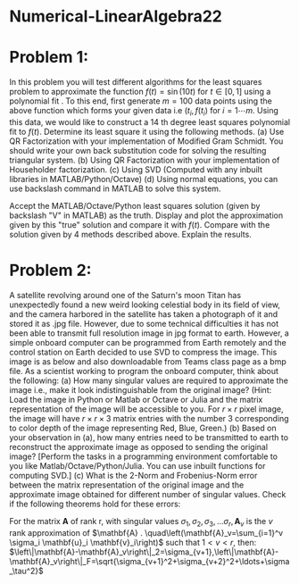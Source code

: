 # Numerical-LinearAlgebra22
# Problem 1:
In this problem you will test different algorithms for the least squares problem to approximate the function $f(t)=\sin (10 t)$ for $t \in[0,1]$ using a polynomial fit . To this end, first generate $m=100$ data points using the above function which forms your given data i.e $\left(t_i, f\left(t_i\right)\right.$ for $i=1 \cdots m$. Using this data, we would like to construct a 14 th degree least squares polynomial fit to $f(t)$. Determine its least square it using the following methods.
(a) Use QR Factorization with your implementation of Modified Gram Schmidt. You should write your own back substitution code for solving the resulting triangular system.
(b) Using QR Factorization with your implementation of Householder factorization.
(c) Using SVD (Computed with any inbuilt libraries in MATLAB/Python/Octave)
(d) Using normal equations, you can use backslash command in MATLAB to solve this system.

Accept the MATLAB/Octave/Python least squares solution (given by backslash "V" in MATLAB) as the truth. Display and plot the approximation given by this "true" solution and compare it with $f(t)$. Compare with the solution given by 4 methods described above. Explain the results.

# Problem 2:

A satellite revolving around one of the Saturn's moon Titan has unexpectedly found a new weird looking celestial body in its field of view, and the camera harbored in the satellite has taken a photograph of it and stored it as .jpg file. However, due to some technical difficulties it has not been able to transmit full resolution image in jpg format to earth. However, a simple onboard computer can be programmed from Earth remotely and the control station on Earth decided to use SVD to compress the image. This image is as below and also downloadable from Teams class page as a bmp file. As a scientist working to program the onboard computer, think about the following:
(a) How many singular values are required to approximate the image i.e., make it look indistinguishable from the original image? (Hint: Load the image in Python or Matlab or Octave or Julia and the matrix representation of the image will be accessible to you. For $r \times r$ pixel image, the image will have $r \times r \times 3$ matrix entries with the number 3 corresponding to color depth of the image representing Red, Blue, Green.)
(b) Based on your observation in (a), how many entries need to be transmitted to earth to reconstruct the approximate image as opposed to sending the original image?
[Perform the tasks in a programming environment comfortable to you like Matlab/Octave/Python/Julia. You can use inbuilt functions for computing SVD.]
(c) What is the 2-Norm and Frobenius-Norm error between the matrix representation of the original image and the approximate image obtained for different number of singular values. Check if the following theorems hold for these errors:

For the matrix $\mathbf{A}$ of rank $\mathrm{r}$, with singular values $\sigma_1, \sigma_2, \sigma_3, \ldots \sigma_r, \mathbf{A}_v$ is the $v$ rank approximation of $\mathbf{A} . \quad\left(\mathbf{A}_v=\sum_{i=1}^v \sigma_i \mathbf{u}_i \mathbf{v}_i\right)$ such that $1<v<r$, then: $\left\|\mathbf{A}-\mathbf{A}_v\right\|_2=\sigma_{v+1},\left\|\mathbf{A}-\mathbf{A}_v\right\|_F=\sqrt{\sigma_{v+1}^2+\sigma_{v+2}^2+\ldots+\sigma_\tau^2}$
